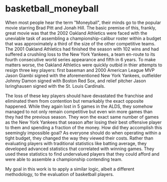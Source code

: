# basketball_moneyball

When most people hear the term "Moneyball", their minds go to the popular movie starring Brad Pitt and Jonah Hill. The basic premise of this, frankly, great movie was that the 2002 Oakland Athletics were faced with the uneviable task of assembling a championship-calibur roster within a budget that was approximately a third of the size of the other competitive teams. The 2001 Oakland Athletics had finished the season with 102 wins and had suffered a crushiing loss to the New York Yankees, a team en-route to its fourth consecutive world series appearance and fifth in 6 years. To make matters worse, the Oakland Athletics were quickly outbid in thier attempts to resign three key players: first baseman and 2000 American League MVP Jason Giambi signed with the aforementioned New York Yankees, outfielder Johnny Damon signed with Boston Red Sox, and relief pitcher Jason Isringhausen signed with the St. Louis Cardinals. 

The loss of these key players should have devastated the franchise and eliminated them from contention but remarkably the exact opposite happened. While they again lost in 5 games in the ALDS, they somehow managed to not only remain competitive but even win more games than they had the previous season. They won the exact same number of games as the New York Yankees that season after losing their best offensive player to them and spending a fraction of the money. How did they accomplish this seemingly impossible goal? As everyone should do when operating within a tight budget, they changed the way they viewed their costs. Rather than evaluating players with traditional statistics like batting average, they developed advanced statistics that correlated with winning games. They used these statistics to find undervalued players that they could afford and were able to assemble a championship contending team. 

My goal in this work is to apply a similar logic, albeit a different methodology, to the evaluation of basketball players. 
